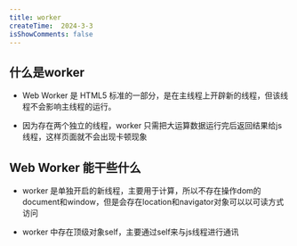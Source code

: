 ```yaml
---
title: worker
createTime:  2024-3-3
isShowComments: false 
---
```


## 什么是worker

- Web Worker 是 HTML5 标准的一部分，是在主线程上开辟新的线程，但该线程不会影响主线程的运行。

- 因为存在两个独立的线程，worker 只需把大运算数据运行完后返回结果给js线程，这样页面就不会出现卡顿现象

## Web Worker 能干些什么

- worker 是单独开启的新线程，主要用于计算，所以不存在操作dom的document和window，但是会存在location和navigator对象可以以可读方式访问

- worker 中存在顶级对象self，主要通过self来与js线程进行通讯

